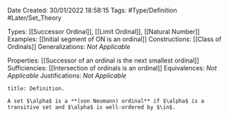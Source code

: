 <div class="topSpace"></div>

Date Created: 30/01/2022 18:58:15
Tags: #Type/Definition #Later/Set_Theory

Types: [[Successor Ordinal]], [[Limit Ordinal]], [[Natural Number]]
Examples: [[Initial segment of ON is an ordinal]]
Constructions: [[Class of Ordinals]]
Generalizations: <i>Not Applicable</i>

Properties: [[Successor of an ordinal is the next smallest ordinal]]
Sufficiencies: [[Intersection of ordinals is an ordinal]]
Equivalences: <i>Not Applicable</i>
Justifications: <i>Not Applicable</i>

``` ad-Definition
title: Definition.

A set $\alpha$ is a **(von Neumann) ordinal** if $\alpha$ is a transitive set and $\alpha$ is well-ordered by $\in$.

```
